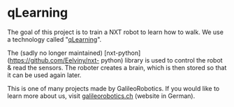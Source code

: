 # qLearning

The goal of this project is to train a NXT robot to learn how to walk.
We use a technology called "[qLearning](https://en.wikipedia.org/wiki/Q-learning)".

The (sadly no longer maintained) [nxt-python](https://github.com/Eelviny/nxt-
python) library is used to control the robot & read the sensors. The roboter creates a brain, which is then stored so that it can be used again later.

This is one of many projects made by GalileoRobotics. If you would like to learn more about us, visit [galileorobotics.ch](http://www.galileorobotics.ch/) (website in German).
